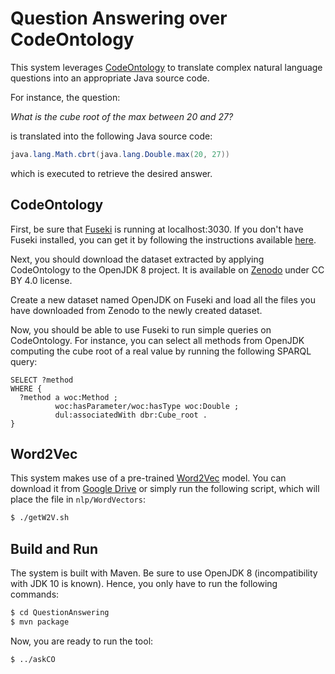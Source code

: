# Question Answering over CodeOntology

This system leverages [CodeOntology](http://codeontology.org) to translate complex natural language questions into an appropriate Java source code.

For instance, the question:

*What is the cube root of the max between 20 and 27?*

is translated into the following Java source code:
```Java
java.lang.Math.cbrt(java.lang.Double.max(20, 27))
```
which is executed to retrieve the desired answer.

## CodeOntology

First, be sure that [Fuseki](https://jena.apache.org/documentation/fuseki2/) is running at localhost:3030. If you don't have Fuseki installed, you can get it by following the instructions available [here](https://jena.apache.org/documentation/fuseki2/).

Next, you should download the dataset extracted by applying CodeOntology to the OpenJDK 8 project. It is available on [Zenodo](https://doi.org/10.5281/zenodo.785550) under CC BY 4.0 license.

Create a new dataset named OpenJDK on Fuseki and load all the files you have downloaded from Zenodo to the newly created dataset.

Now, you should be able to use Fuseki to run simple queries on CodeOntology. For instance, you can select all methods from OpenJDK computing the cube root of a real value by running the following SPARQL query:

```SPARQL
SELECT ?method
WHERE {
  ?method a woc:Method ;
          woc:hasParameter/woc:hasType woc:Double ; 
          dul:associatedWith dbr:Cube_root .
}
```

## Word2Vec

This system makes use of a pre-trained [Word2Vec](https://code.google.com/archive/p/word2vec/) model. You can download it from [Google Drive](https://drive.google.com/file/d/0B7XkCwpI5KDYNlNUTTlSS21pQmM/edit) or simply run the following script, which will place the file in ```nlp/WordVectors```:

```bash
$ ./getW2V.sh
```

## Build and Run
The system is built with Maven. Be sure to use OpenJDK 8 (incompatibility with JDK 10 is known). Hence, you only have to run the following commands:

```bash
$ cd QuestionAnswering
$ mvn package
```

Now, you are ready to run the tool:

```bash
$ ../askCO
```
